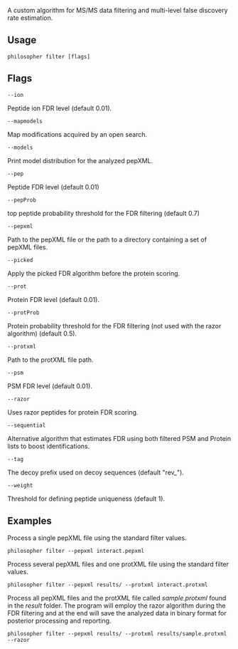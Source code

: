 A custom algorithm for MS/MS data filtering and multi-level false discovery rate estimation.


## Usage

`philosopher filter [flags]`


## Flags


`--ion`

Peptide ion FDR level (default 0.01).

`--mapmodels`

Map modifications acquired by an open search.

`--models`

Print model distribution for the analyzed pepXML.

`--pep`

Peptide FDR level (default 0.01)

`--pepProb`

top peptide probability threshold for the FDR filtering (default 0.7)

`--pepxml`

Path to the pepXML file or the path to a directory containing a set of pepXML files.

`--picked`

Apply the picked FDR algorithm before the protein scoring.

`--prot`

Protein FDR level (default 0.01).

`--protProb`

Protein probability threshold for the FDR filtering (not used with the razor algorithm) (default 0.5).

`--protxml`

Path to the protXML file path.

`--psm`

PSM FDR level (default 0.01).

`--razor`

Uses razor peptides for protein FDR scoring.

`--sequential`

Alternative algorithm that estimates FDR using both filtered PSM and Protein lists to boost identifications.

`--tag`

The decoy prefix used on decoy sequences (default "rev_").

`--weight`

Threshold for defining peptide uniqueness (default 1).


## Examples

Process a single pepXML file using the standard filter values.

`philosopher filter --pepxml interact.pepxml`

Process several pepXML files and one protXML file using the standard filter values.

`philosopher filter --pepxml results/ --protxml interact.protxml`

Process all pepXML files and the protXML file called _sample.protxml_ found in the _result_ folder. The program will employ the razor algorithm during the FDR filtering and at the end will save the analyzed data in binary format for posterior processing and reporting.

`philosopher filter --pepxml results/ --protxml results/sample.protxml --razor`
